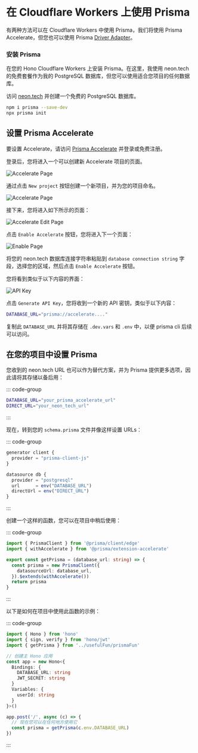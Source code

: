 # 在 Cloudflare Workers 上使用 Prisma

有两种方法可以在 Cloudflare Workers 中使用 Prisma，我们将使用 Prisma Accelerate，但您也可以使用 Prisma [Driver Adapter](https://www.prisma.io/docs/orm/overview/databases/database-drivers)。

### 安装 Prisma

在您的 Hono Cloudflare Workers 上安装 Prisma。在这里，我使用 neon.tech 的免费套餐作为我的 PostgreSQL 数据库，但您可以使用适合您项目的任何数据库。

访问 [neon.tech](https://neon.tech/) 并创建一个免费的 PostgreSQL 数据库。

```bash
npm i prisma --save-dev
npx prisma init
```

## 设置 Prisma Accelerate

要设置 Accelerate，请访问 [Prisma Accelerate](https://www.prisma.io/data-platform/accelerate?via=start&gad_source=1&gclid=CjwKCAjwvIWzBhAlEiwAHHWgvX8l8e7xQtqurVYanQ6LmbNheNvCB-4FL0G6BFEfPrUdGyH3qSllqxoCXDoQAvD_BwE) 并登录或免费注册。

登录后，您将进入一个可以创建新 Accelerate 项目的页面。

![Accelerate Page](/images/prismaAcceleratePage.png)

通过点击 `New project` 按钮创建一个新项目，并为您的项目命名。

![Accelerate Page](/images/accelerateCreateProject.png)

接下来，您将进入如下所示的页面：

![Accelerate Edit Page](/images/accelerateProjectPage.png)

点击 `Enable Accelerate` 按钮，您将进入下一个页面：

![Enable Page](/images/EnableAccelerate.png)

将您的 neon.tech 数据库连接字符串粘贴到 `database connection string` 字段，选择您的区域，然后点击 `Enable Accelerate` 按钮。

您将看到类似于以下内容的界面：

![API Key](/images/generateApiKey.png)

点击 `Generate API Key`，您将收到一个新的 API 密钥，类似于以下内容：

```bash
DATABASE_URL="prisma://accelerate...."
```

复制此 `DATABASE_URL` 并将其存储在 `.dev.vars` 和 `.env` 中，以便 prisma cli 后续可以访问。

## 在您的项目中设置 Prisma

您收到的 neon.tech URL 也可以作为替代方案，并为 Prisma 提供更多选项，因此请将其存储以备后用：

::: code-group

```bash [.dev.vars]
DATABASE_URL="your_prisma_accelerate_url"
DIRECT_URL="your_neon_tech_url"
```

:::

现在，转到您的 `schema.prisma` 文件并像这样设置 URLs：

::: code-group

```ts [schema.prisma]
generator client {
  provider = "prisma-client-js"
}

datasource db {
  provider = "postgresql"
  url      = env("DATABASE_URL")
  directUrl = env("DIRECT_URL")
}
```

:::

创建一个这样的函数，您可以在项目中稍后使用：

::: code-group

```ts [prismaFunction.ts]
import { PrismaClient } from '@prisma/client/edge'
import { withAccelerate } from '@prisma/extension-accelerate'

export const getPrisma = (database_url: string) => {
  const prisma = new PrismaClient({
    datasourceUrl: database_url,
  }).$extends(withAccelerate())
  return prisma
}
```

:::

以下是如何在项目中使用此函数的示例：

::: code-group

```ts [index.ts]
import { Hono } from 'hono'
import { sign, verify } from 'hono/jwt'
import { getPrisma } from '../usefulFun/prismaFun'

// 创建主 Hono 应用
const app = new Hono<{
  Bindings: {
    DATABASE_URL: string
    JWT_SECRET: string
  }
  Variables: {
    userId: string
  }
}>()

app.post('/', async (c) => {
  // 现在您可以在任何地方使用它
  const prisma = getPrisma(c.env.DATABASE_URL)
})
```

:::